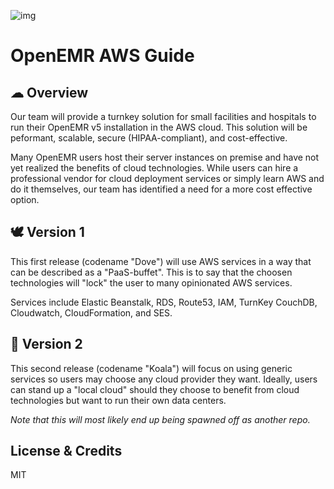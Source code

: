 ![img](http://www.textfiles.com/underconstruction/HeHeartlandBluffs8237Photo_2000construction5_anim.gif)

# OpenEMR AWS Guide

## ☁ Overview

Our team will provide a turnkey solution for small facilities and hospitals to run their OpenEMR v5 installation in the AWS cloud. This solution will be peformant, scalable, secure (HIPAA-compliant), and cost-effective.

Many OpenEMR users host their server instances on premise and have not yet realized the benefits of cloud technologies. While users can hire a professional vendor for cloud deployment services or simply learn AWS and do it themselves, our team has identified a need for a more cost effective option.

## 🕊️ Version 1

This first release (codename "Dove") will use AWS services in a way that can be described as a "PaaS-buffet". This is to say that the choosen technologies will "lock" the user to many opinionated AWS services.

Services include Elastic Beanstalk, RDS, Route53, IAM, TurnKey CouchDB, Cloudwatch, CloudFormation, and SES.

## 🐨 Version 2

This second release (codename "Koala") will focus on using generic services so users may choose any cloud provider they want. Ideally, users can stand up a "local cloud" should they choose to benefit from cloud technologies but want to run their own data centers.

_Note that this will most likely end up being spawned off as another repo._

## License & Credits

MIT
